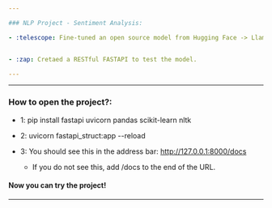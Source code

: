 ```yaml
---

### NLP Project - Sentiment Analysis:

- :telescope: Fine-tuned an open source model from Hugging Face -> Llama 2(7B) on Amazon Alexa Reviews Dataset.


- :zap: Cretaed a RESTful FASTAPI to test the model.

---
```


---

### How to open the project?:

- 1: pip install fastapi uvicorn pandas scikit-learn nltk

- 2: uvicorn fastapi_struct:app --reload
  
- 3: You should see this in the address bar: http://127.0.0.1:8000/docs
    - If you do not see this, add /docs to the end of the URL.

#### Now you can try the project!
---
